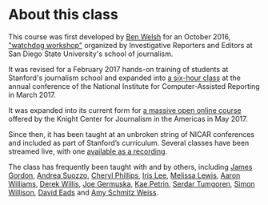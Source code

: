 ```{include} _templates/nav.html
```

# About this class

This course was first developed by [Ben Welsh](https://palewi.re/who-is-ben-welsh/) for an October 2016, ["watchdog workshop"](http://www.californiacivicdata.org/2016/10/08/first-python-notebook/) organized by Investigative Reporters and Editors at San Diego State University's school of journalism.

It was revised for a February 2017 hands-on training of students at Stanford's journalism school and expanded into [a six-hour class](https://www.ire.org/events-and-training/event/2702/2879/) at the annual conference of the National Institute for Computer-Assisted Reporting in March 2017.

It was expanded into its current form for [a massive open online course](https://knightcenter.utexas.edu/blog/00-18396-sign-now-our-new-online-course-data-journalism-python-data-journalists-analyzing-money) offered by the Knight Center for Journalism in the Americas in May 2017.

Since then, it has been taught at an unbroken string of NICAR conferences and included as part of Stanford’s curriculum. Several classes have been streamed live, with one [available as a recording](https://www.youtube.com/watch?v=x-y7tRpq7xM).

The class has frequently been taught with and by others, including [James Gordon](https://journalism.missouri.edu/people/james-gordon/), [Andrea Suozzo](https://andreasuozzo.com/), [Cheryl Phillips](https://comm.stanford.edu/faculty-phillips/), [Iris Lee](https://www.latimes.com/people/iris-lee), [Melissa Lewis](https://melissalewis.codes/), [Aaron Williams](https://acwx.net/), [Derek Willis](http://thescoop.org/), [Joe Germuska](https://about.me/joegermuska), [Kae Petrin](https://www.chalkbeat.org/authors/kae-petrin), [Serdar Tumgoren](https://twitter.com/zstumgoren), [Simon Willison](https://simonwillison.net/), [David Eads](http://www.recoveredfactory.net/) and [Amy Schmitz Weiss](https://californiacivicdata.org/2017/07/12/first-python-notebook-at-sdsu/).
